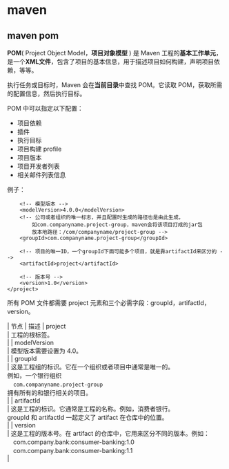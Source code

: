 # maven

## maven pom

**POM**( Project Object Model，**项目对象模型** ) 是 Maven 工程的**基本工作单元**，是一个**XML文件**，包含了项目的基本信息，用于描述项目如何构建，声明项目依赖，等等。

执行任务或目标时，Maven 会在**当前目录**中查找 POM。它读取 POM，获取所需的配置信息，然后执行目标。

POM 中可以指定以下配置：

* 项目依赖
* 插件
* 执行目标
* 项目构建 profile
* 项目版本
* 项目开发者列表
* 相关邮件列表信息

例子：
    <project xmlns = "http://maven.apache.org/POM/4.0.0"
        xmlns:xsi = "http://www.w3.org/2001/XMLSchema-instance"
        xsi:schemaLocation = "http://maven.apache.org/POM/4.0.0
        http://maven.apache.org/xsd/maven-4.0.0.xsd">

        <!-- 模型版本 -->
        <modelVersion>4.0.0</modelVersion>
        <!-- 公司或者组织的唯一标志，并且配置时生成的路径也是由此生成， 
            如com.companyname.project-group，maven会将该项目打成的jar包
            放本地路径：/com/companyname/project-group -->
        <groupId>com.companyname.project-group</groupId>

        <!-- 项目的唯一ID，一个groupId下面可能多个项目，就是靠artifactId来区分的 -->
        <artifactId>project</artifactId>

        <!-- 版本号 -->
        <version>1.0</version>
    </project>

所有 POM 文件都需要 project 元素和三个必需字段：groupId，artifactId，version。

| 节点 | 描述
| project \
    | 工程的根标签。\
    |
| modelVersion \
    | 模型版本需要设置为 4.0。\
    |
| groupId \
    | 这是工程组的标识。它在一个组织或者项目中通常是唯一的。\
        例如，一个银行组织 \
            &#12288;`com.companyname.project-group`\
        拥有所有的和银行相关的项目。\
    |
| artifactId \
    | 这是工程的标识。它通常是工程的名称。例如，消费者银行。\
        groupId 和 artifactId 一起定义了 artifact 在仓库中的位置。\
    |
| version\
    |   这是工程的版本号。在 artifact 的仓库中，它用来区分不同的版本。例如：\
            &#12288;com.company.bank:consumer-banking:1.0\
            &#12288;com.company.bank:consumer-banking:1.1\
    |
